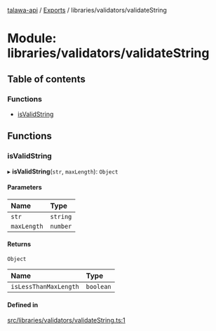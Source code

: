 [talawa-api](../README.md) / [Exports](../modules.md) / libraries/validators/validateString

# Module: libraries/validators/validateString

## Table of contents

### Functions

- [isValidString](libraries_validators_validateString.md#isvalidstring)

## Functions

### isValidString

▸ **isValidString**(`str`, `maxLength`): `Object`

#### Parameters

| Name | Type |
| :------ | :------ |
| `str` | `string` |
| `maxLength` | `number` |

#### Returns

`Object`

| Name | Type |
| :------ | :------ |
| `isLessThanMaxLength` | `boolean` |

#### Defined in

[src/libraries/validators/validateString.ts:1](https://github.com/Nitya-Pasrija/talawa-api/blob/faae1c9/src/libraries/validators/validateString.ts#L1)
